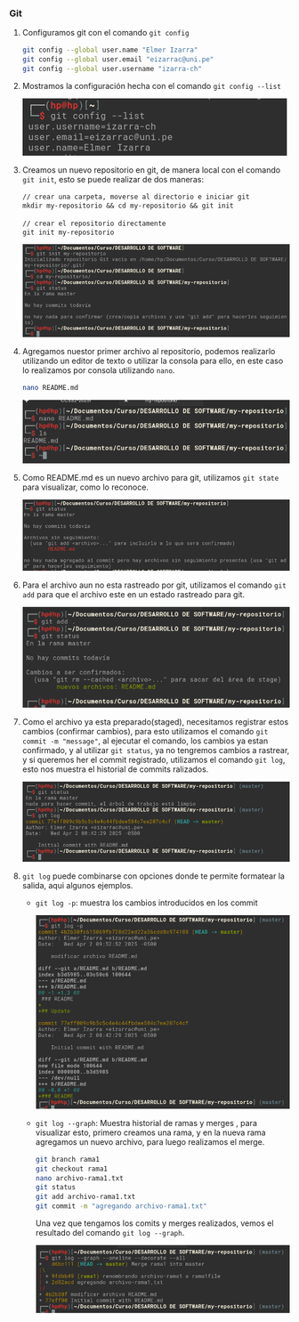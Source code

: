 ### Git

1. Configuramos git con el comando `git config`

    ```bash
    git config --global user.name "Elmer Izarra"
    git config --global user.email "eizarrac@uni.pe"
    git config --global user.username "izarra-ch"
    ```

2. Mostramos la configuración hecha con el comando `git config --list`

    ![alt text](images/image.png)

3. Creamos un nuevo repositorio en git, de manera local con el comando `git init`, esto se puede realizar de dos maneras:

    ```
    // crear una carpeta, moverse al directorio e iniciar git
    mkdir my-repositorio && cd my-repositorio && git init

    // crear el repositorio directamente
    git init my-repositorio
    ```

    ![alt text](images/image-1.png)

4. Agregamos nuestor primer archivo al repositorio, podemos realizarlo utilizando un editor de texto o utilizar la consola para ello, en este caso lo realizamos por consola utilizando `nano`.

    ```bash
    nano README.md
    ```

    ![alt text](images/image-2.png)

5. Como README.md es un nuevo archivo para git, utilizamos `git state` para visualizar, como lo reconoce.

    ![alt text](images/image-3.png)

6. Para el archivo aun no esta rastreado por git, utilizamos el comando `git add` para que el archivo este en un estado rastreado para git.

    ![alt text](images/image-4.png)

7. Como el archivo ya esta preparado(staged), necesitamos registrar estos cambios (confirmar cambios), para esto utilizamos el comando `git commit -m "message"`, al ejecutar el comando, los cambios ya estan confirmado, y al utilizar `git status`, ya no tengremos cambios a rastrear, y si queremos her el commit registrado, utilizamos el comando `git log`, esto nos muestra el historial de commits ralizados.

    ![alt text](images/image-5.png)

8. `git log` puede combinarse con opciones donde te permite formatear la salida, aqui algunos ejemplos.

    - `git log -p`: muestra los cambios introducidos en los commit

      ![alt text](images/image-6.png)

    - `git log --graph`: Muestra historial de ramas y merges , para visualizar esto, primero creamos una rama, y en la nueva rama agregamos un nuevo archivo, para luego realizamos el merge.

      ```bash
      git branch rama1
      git checkout rama1
      nano archivo-rama1.txt
      git status
      git add archivo-rama1.txt
      git commit -m "agregando archivo-rama1.txt"
      ```

      Una vez que tengamos los comits y merges realizados, vemos el resultado del comando `git log --graph`.

      ![alt text](images/image-7.png)
     
